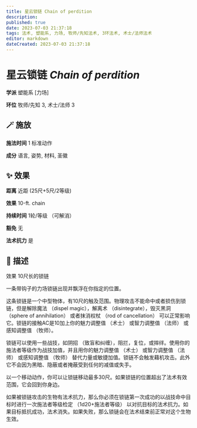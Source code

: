 ```yaml
---
title: 星云锁链 Chain of perdition
description: 
published: true
date: 2023-07-03 21:37:18
tags: 法术, 塑能系, 力场, 牧师/先知法术, 3环法术, 术士/法师法术
editor: markdown
dateCreated: 2023-07-03 21:37:18
---
```


# **星云锁链** *Chain of perdition*

**学派** 塑能系 \[力场\] 

**环位** 牧师/先知 3, 术士/法师 3

## 🪄 施放

**施法时间** 1 标准动作

**成分** 语言, 姿势, 材料, 圣徽

## ✨ 效果  

**距离** 近距 (25尺+5尺/2等级) 

**效果** 10-ft. chain 

**持续时间** 1轮/等级 （可解消） 

**豁免** 无

**法术抗力** 是

## 📖 描述

效果          10尺长的锁链

一条带钩子的力场锁链出现并飘浮在你指定的位置。

这条锁链是一个中型物体，有10尺的触及范围。物理攻击不能命中或者损伤到锁链，但是解除魔法 （dispel magic），解离术 （disintegrate），毁灭黑洞 （sphere of annihilation） 或者抹消权杖 （rod of cancellation） 可以正常影响它。锁链的接触AC是10加上你的魅力调整值 （术士） 或智力调整值 （法师） 或感知调整值 （牧师）。

锁链可以使用一些战技，如阴招 （致盲和纠缠），阻拦，复位，或摔绊。使用你的施法者等级作为战技加值，并且用你的魅力调整值 （术士） 或智力调整值 （法师） 或感知调整值 （牧师） 替代力量或敏捷加值。锁链不会触发藉机攻击。此外它不会因为黑暗、隐蔽或者掩蔽受到任何的减值或失手。

以一个移动动作，你可以让锁链移动最多30尺。如果锁链的位置超出了法术有效范围，它会回到你身边。

如果被锁链攻击的生物有法术抗力，那么你必须在锁链第一次成功的以战技命中目标时进行一次施法者等级检定 （1d20+施法者等级） 以对抗目标的法术抗力。如果目标抵抗成功，法术消失。如果失败，那么锁链会在法术结束前正常对这个生物生效。
    